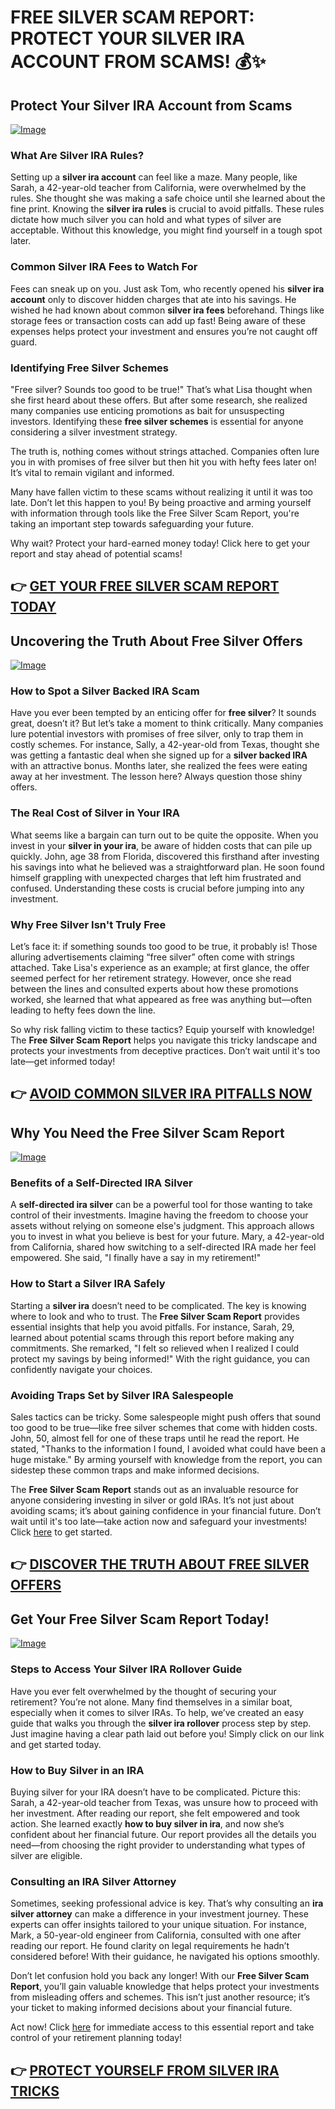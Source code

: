 # FREE SILVER SCAM REPORT: PROTECT YOUR SILVER IRA ACCOUNT FROM SCAMS! 💰✨

## Protect Your **Silver IRA Account** from Scams

[![Image](https://apmaffiliates.com/creatives/WH-728x90.jpg)](https://gchaffi.com/BOvvdHZm)

### What Are **Silver IRA Rules**?
Setting up a **silver ira account** can feel like a maze. Many people, like Sarah, a 42-year-old teacher from California, were overwhelmed by the rules. She thought she was making a safe choice until she learned about the fine print. Knowing the **silver ira rules** is crucial to avoid pitfalls. These rules dictate how much silver you can hold and what types of silver are acceptable. Without this knowledge, you might find yourself in a tough spot later.

### Common **Silver IRA Fees** to Watch For
Fees can sneak up on you. Just ask Tom, who recently opened his **silver ira account** only to discover hidden charges that ate into his savings. He wished he had known about common **silver ira fees** beforehand. Things like storage fees or transaction costs can add up fast! Being aware of these expenses helps protect your investment and ensures you’re not caught off guard.

### Identifying **Free Silver Schemes**
"Free silver? Sounds too good to be true!" That’s what Lisa thought when she first heard about these offers. But after some research, she realized many companies use enticing promotions as bait for unsuspecting investors. Identifying these **free silver schemes** is essential for anyone considering a silver investment strategy.

The truth is, nothing comes without strings attached. Companies often lure you in with promises of free silver but then hit you with hefty fees later on! It’s vital to remain vigilant and informed.

Many have fallen victim to these scams without realizing it until it was too late. Don’t let this happen to you! By being proactive and arming yourself with information through tools like the Free Silver Scam Report, you're taking an important step towards safeguarding your future.

Why wait? Protect your hard-earned money today! Click here to get your report and stay ahead of potential scams!



## 👉 [GET YOUR FREE SILVER SCAM REPORT TODAY](https://gchaffi.com/BOvvdHZm)

## Uncovering the Truth About **Free Silver** Offers  
[![Image](https://apmaffiliates.com/creatives/WH-160x600.jpg)](https://gchaffi.com/BOvvdHZm)  

### How to Spot a **Silver Backed IRA** Scam  
Have you ever been tempted by an enticing offer for **free silver**? It sounds great, doesn’t it? But let’s take a moment to think critically. Many companies lure potential investors with promises of free silver, only to trap them in costly schemes. For instance, Sally, a 42-year-old from Texas, thought she was getting a fantastic deal when she signed up for a **silver backed IRA** with an attractive bonus. Months later, she realized the fees were eating away at her investment. The lesson here? Always question those shiny offers.

### The Real Cost of **Silver in Your IRA**  
What seems like a bargain can turn out to be quite the opposite. When you invest in your **silver in your ira**, be aware of hidden costs that can pile up quickly. John, age 38 from Florida, discovered this firsthand after investing his savings into what he believed was a straightforward plan. He soon found himself grappling with unexpected charges that left him frustrated and confused. Understanding these costs is crucial before jumping into any investment.

### Why **Free Silver** Isn't Truly Free  
Let’s face it: if something sounds too good to be true, it probably is! Those alluring advertisements claiming “free silver” often come with strings attached. Take Lisa's experience as an example; at first glance, the offer seemed perfect for her retirement strategy. However, once she read between the lines and consulted experts about how these promotions worked, she learned that what appeared as free was anything but—often leading to hefty fees down the line.

So why risk falling victim to these tactics? Equip yourself with knowledge! The **Free Silver Scam Report** helps you navigate this tricky landscape and protects your investments from deceptive practices. Don’t wait until it's too late—get informed today!



## 👉 [AVOID COMMON SILVER IRA PITFALLS NOW](https://gchaffi.com/BOvvdHZm)

## Why You Need the **Free Silver Scam Report**

[![Image](https://apmaffiliates.com/creatives/BG-300x250.jpg)](https://gchaffi.com/BOvvdHZm)

### Benefits of a **Self-Directed IRA Silver**
A **self-directed ira silver** can be a powerful tool for those wanting to take control of their investments. Imagine having the freedom to choose your assets without relying on someone else's judgment. This approach allows you to invest in what you believe is best for your future. Mary, a 42-year-old from California, shared how switching to a self-directed IRA made her feel empowered. She said, "I finally have a say in my retirement!" 

### How to Start a **Silver IRA** Safely
Starting a **silver ira** doesn’t need to be complicated. The key is knowing where to look and who to trust. The **Free Silver Scam Report** provides essential insights that help you avoid pitfalls. For instance, Sarah, 29, learned about potential scams through this report before making any commitments. She remarked, "I felt so relieved when I realized I could protect my savings by being informed!" With the right guidance, you can confidently navigate your choices.

### Avoiding Traps Set by **Silver IRA Salespeople**
Sales tactics can be tricky. Some salespeople might push offers that sound too good to be true—like free silver schemes that come with hidden costs. John, 50, almost fell for one of these traps until he read the report. He stated, "Thanks to the information I found, I avoided what could have been a huge mistake." By arming yourself with knowledge from the report, you can sidestep these common traps and make informed decisions.

The **Free Silver Scam Report** stands out as an invaluable resource for anyone considering investing in silver or gold IRAs. It’s not just about avoiding scams; it’s about gaining confidence in your financial future. Don’t wait until it's too late—take action now and safeguard your investments! Click [here](https://gchaffi.com/BOvvdHZm) to get started.



## 👉 [DISCOVER THE TRUTH ABOUT FREE SILVER OFFERS](https://gchaffi.com/BOvvdHZm)

## Get Your **Free Silver Scam Report** Today!

[![Image](https://apmaffiliates.com/creatives/BG-300x50.jpg)](https://gchaffi.com/BOvvdHZm)

### Steps to Access Your **Silver IRA Rollover** Guide
Have you ever felt overwhelmed by the thought of securing your retirement? You’re not alone. Many find themselves in a similar boat, especially when it comes to silver IRAs. To help, we’ve created an easy guide that walks you through the **silver ira rollover** process step by step. Just imagine having a clear path laid out before you! Simply click on our link and get started today.

### How to Buy **Silver in an IRA**
Buying silver for your IRA doesn’t have to be complicated. Picture this: Sarah, a 42-year-old teacher from Texas, was unsure how to proceed with her investment. After reading our report, she felt empowered and took action. She learned exactly **how to buy silver in ira**, and now she’s confident about her financial future. Our report provides all the details you need—from choosing the right provider to understanding what types of silver are eligible.

### Consulting an **IRA Silver Attorney**
Sometimes, seeking professional advice is key. That’s why consulting an **ira silver attorney** can make a difference in your investment journey. These experts can offer insights tailored to your unique situation. For instance, Mark, a 50-year-old engineer from California, consulted with one after reading our report. He found clarity on legal requirements he hadn’t considered before! With their guidance, he navigated his options smoothly.

Don’t let confusion hold you back any longer! With our **Free Silver Scam Report**, you’ll gain valuable knowledge that helps protect your investments from misleading offers and schemes. This isn’t just another resource; it’s your ticket to making informed decisions about your financial future.

Act now! Click [here](https://gchaffi.com/BOvvdHZm) for immediate access to this essential report and take control of your retirement planning today!



## 👉 [PROTECT YOURSELF FROM SILVER IRA TRICKS](https://gchaffi.com/BOvvdHZm)